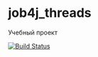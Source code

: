 # job4j_threads

Учебный проект

[![Build Status](https://app.travis-ci.com/KarnaukhovKirill/job4j_threads.svg?branch=main)](https://app.travis-ci.com/KarnaukhovKirill/job4j_threads)